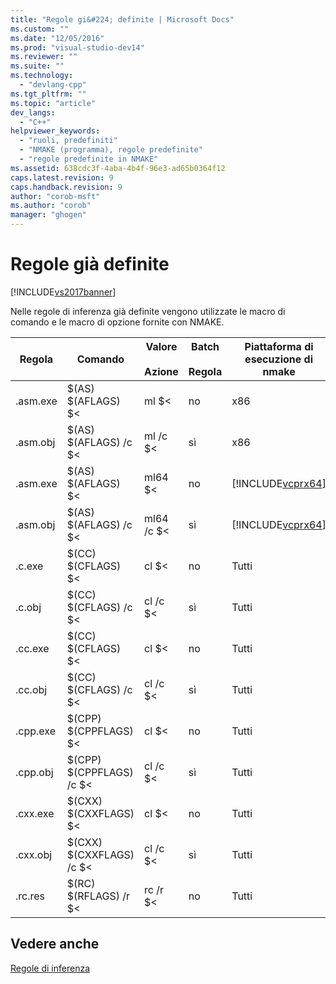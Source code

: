 ```yaml
---
title: "Regole gi&#224; definite | Microsoft Docs"
ms.custom: ""
ms.date: "12/05/2016"
ms.prod: "visual-studio-dev14"
ms.reviewer: ""
ms.suite: ""
ms.technology: 
  - "devlang-cpp"
ms.tgt_pltfrm: ""
ms.topic: "article"
dev_langs: 
  - "C++"
helpviewer_keywords: 
  - "ruoli, predefiniti"
  - "NMAKE (programma), regole predefinite"
  - "regole predefinite in NMAKE"
ms.assetid: 638cdc3f-4aba-4b4f-96e3-ad65b0364f12
caps.latest.revision: 9
caps.handback.revision: 9
author: "corob-msft"
ms.author: "corob"
manager: "ghogen"
---
```

# Regole gi&#224; definite
[!INCLUDE[vs2017banner](../assembler/inline/includes/vs2017banner.md)]

Nelle regole di inferenza già definite vengono utilizzate le macro di comando e le macro di opzione fornite con NMAKE.  
  
|Regola|Comando|Valore<br /><br /> Azione|Batch<br /><br /> Regola|Piattaforma di esecuzione di nmake|  
|------------|-------------|-----------------------|----------------------|----------------------------------------|  
|.asm.exe|$\(AS\) $\(AFLAGS\) $\<|ml $\<|no|x86|  
|.asm.obj|$\(AS\) $\(AFLAGS\) \/c $\<|ml \/c $\<|sì|x86|  
|.asm.exe|$\(AS\) $\(AFLAGS\) $\<|ml64 $\<|no|[!INCLUDE[vcprx64](../assembler/inline/includes/vcprx64_md.md)]|  
|.asm.obj|$\(AS\) $\(AFLAGS\) \/c $\<|ml64 \/c $\<|sì|[!INCLUDE[vcprx64](../assembler/inline/includes/vcprx64_md.md)]|  
|.c.exe|$\(CC\) $\(CFLAGS\) $\<|cl $\<|no|Tutti|  
|.c.obj|$\(CC\) $\(CFLAGS\) \/c $\<|cl \/c $\<|sì|Tutti|  
|.cc.exe|$\(CC\) $\(CFLAGS\) $\<|cl $\<|no|Tutti|  
|.cc.obj|$\(CC\) $\(CFLAGS\) \/c $\<|cl \/c $\<|sì|Tutti|  
|.cpp.exe|$\(CPP\) $\(CPPFLAGS\) $\<|cl $\<|no|Tutti|  
|.cpp.obj|$\(CPP\) $\(CPPFLAGS\) \/c $\<|cl \/c $\<|sì|Tutti|  
|.cxx.exe|$\(CXX\) $\(CXXFLAGS\) $\<|cl $\<|no|Tutti|  
|.cxx.obj|$\(CXX\) $\(CXXFLAGS\) \/c $\<|cl \/c $\<|sì|Tutti|  
|.rc.res|$\(RC\) $\(RFLAGS\) \/r $\<|rc \/r $\<|no|Tutti|  
  
## Vedere anche  
 [Regole di inferenza](../build/inference-rules.md)